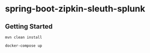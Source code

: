 # spring-boot-zipkin-sleuth-splunk
## Getting Started
```
mvn clean install
```
```
docker-compose up
```